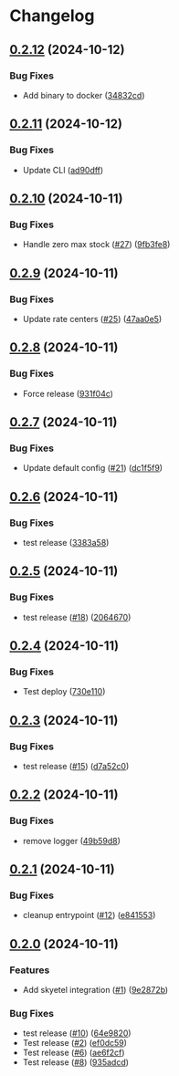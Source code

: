 # Changelog

## [0.2.12](https://github.com/somleng/somleng-integrations/compare/somleng-skyetel/v0.2.11...somleng-skyetel/v0.2.12) (2024-10-12)


### Bug Fixes

* Add binary to docker ([34832cd](https://github.com/somleng/somleng-integrations/commit/34832cd188b1b01fb1f51f44290680896383be5b))

## [0.2.11](https://github.com/somleng/somleng-integrations/compare/somleng-skyetel/v0.2.10...somleng-skyetel/v0.2.11) (2024-10-12)


### Bug Fixes

* Update CLI ([ad90dff](https://github.com/somleng/somleng-integrations/commit/ad90dff93fb24df33ea8c5c536248b01cadfc716))

## [0.2.10](https://github.com/somleng/somleng-integrations/compare/somleng-skyetel/v0.2.9...somleng-skyetel/v0.2.10) (2024-10-11)


### Bug Fixes

* Handle zero max stock ([#27](https://github.com/somleng/somleng-integrations/issues/27)) ([9fb3fe8](https://github.com/somleng/somleng-integrations/commit/9fb3fe8f16a120f815078d95fa57dd272d29aa1e))

## [0.2.9](https://github.com/somleng/somleng-integrations/compare/somleng-skyetel/v0.2.8...somleng-skyetel/v0.2.9) (2024-10-11)


### Bug Fixes

* Update rate centers ([#25](https://github.com/somleng/somleng-integrations/issues/25)) ([47aa0e5](https://github.com/somleng/somleng-integrations/commit/47aa0e5aca12718383ad1b7227f2fcb06ac0b3a9))

## [0.2.8](https://github.com/somleng/somleng-integrations/compare/somleng-skyetel/v0.2.7...somleng-skyetel/v0.2.8) (2024-10-11)


### Bug Fixes

* Force release ([931f04c](https://github.com/somleng/somleng-integrations/commit/931f04cfd8b1007183d2c5d2054a9f735225c76d))

## [0.2.7](https://github.com/somleng/somleng-integrations/compare/somleng-skyetel/v0.2.6...somleng-skyetel/v0.2.7) (2024-10-11)


### Bug Fixes

* Update default config ([#21](https://github.com/somleng/somleng-integrations/issues/21)) ([dc1f5f9](https://github.com/somleng/somleng-integrations/commit/dc1f5f9249bc456e078889095228ff9f5ece9312))

## [0.2.6](https://github.com/somleng/somleng-integrations/compare/somleng-skyetel/v0.2.5...somleng-skyetel/v0.2.6) (2024-10-11)


### Bug Fixes

* test release ([3383a58](https://github.com/somleng/somleng-integrations/commit/3383a587be3f6227746a2355ab2d1f5ee9b6550b))

## [0.2.5](https://github.com/somleng/somleng-integrations/compare/somleng-skyetel/v0.2.4...somleng-skyetel/v0.2.5) (2024-10-11)


### Bug Fixes

* test release ([#18](https://github.com/somleng/somleng-integrations/issues/18)) ([2064670](https://github.com/somleng/somleng-integrations/commit/2064670457f8c03a152637eb1a2c4d7805802b71))

## [0.2.4](https://github.com/somleng/somleng-integrations/compare/somleng-skyetel/v0.2.3...somleng-skyetel/v0.2.4) (2024-10-11)


### Bug Fixes

* Test deploy ([730e110](https://github.com/somleng/somleng-integrations/commit/730e110036610e333671ff7d346b1bcf81cde5b2))

## [0.2.3](https://github.com/somleng/somleng-integrations/compare/somleng-skyetel/v0.2.2...somleng-skyetel/v0.2.3) (2024-10-11)


### Bug Fixes

* test release ([#15](https://github.com/somleng/somleng-integrations/issues/15)) ([d7a52c0](https://github.com/somleng/somleng-integrations/commit/d7a52c09779b2e0b6a33161381e2997cd772693f))

## [0.2.2](https://github.com/somleng/somleng-integrations/compare/somleng-skyetel/v0.2.1...somleng-skyetel/v0.2.2) (2024-10-11)


### Bug Fixes

* remove logger ([49b59d8](https://github.com/somleng/somleng-integrations/commit/49b59d8b3ff2667e7403ecd5028e227292e18a53))

## [0.2.1](https://github.com/somleng/somleng-integrations/compare/somleng-skyetel/v0.2.0...somleng-skyetel/v0.2.1) (2024-10-11)


### Bug Fixes

* cleanup entrypoint ([#12](https://github.com/somleng/somleng-integrations/issues/12)) ([e841553](https://github.com/somleng/somleng-integrations/commit/e841553521bc78dd228d493e96758dbc98476518))

## [0.2.0](https://github.com/somleng/somleng-integrations/compare/somleng-skyetel-v0.1.0...somleng-skyetel/v0.2.0) (2024-10-11)


### Features

* Add skyetel integration ([#1](https://github.com/somleng/somleng-integrations/issues/1)) ([9e2872b](https://github.com/somleng/somleng-integrations/commit/9e2872bbc3a3694be3c4acb787e5dc9c0017e02d))


### Bug Fixes

* test release ([#10](https://github.com/somleng/somleng-integrations/issues/10)) ([64e9820](https://github.com/somleng/somleng-integrations/commit/64e9820255969ca2fa9f6e7022cd6a3a92752fd9))
* Test release ([#2](https://github.com/somleng/somleng-integrations/issues/2)) ([ef0dc59](https://github.com/somleng/somleng-integrations/commit/ef0dc59406743769be5b7a2e236ec302cca8c1bb))
* Test release ([#6](https://github.com/somleng/somleng-integrations/issues/6)) ([ae6f2cf](https://github.com/somleng/somleng-integrations/commit/ae6f2cf6ac7081ba37f110a8dd718c42f2d1595e))
* Test release ([#8](https://github.com/somleng/somleng-integrations/issues/8)) ([935adcd](https://github.com/somleng/somleng-integrations/commit/935adcd2b8c6890b42fac2ad16fbd58ae2feb496))
